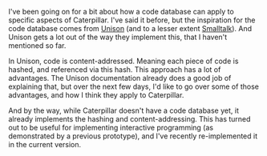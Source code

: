 I've been going on for a bit about how a code database can apply to specific
aspects of Caterpillar. I've said it before, but the inspiration for the code
database comes from [Unison] (and to a lesser extent [Smalltalk]). And Unison
gets a lot out of the way they implement this, that I haven't mentioned so far.

In Unison, code is content-addressed. Meaning each piece of code is hashed, and
referenced via this hash. This approach has a lot of advantages. The Unison
documentation already does a good job of explaining that, but over the next few
days, I'd like to go over some of those advantages, and how I think they apply
to Caterpillar.

And by the way, while Caterpillar doesn't have a code database yet, it already
implements the hashing and content-addressing. This has turned out to be useful
for implementing interactive programming (as demonstrated by a previous
prototype), and I've recently re-implemented it in the current version.

[Unison]: https://www.unison-lang.org/
[Smalltalk]: https://en.wikipedia.org/wiki/Smalltalk
